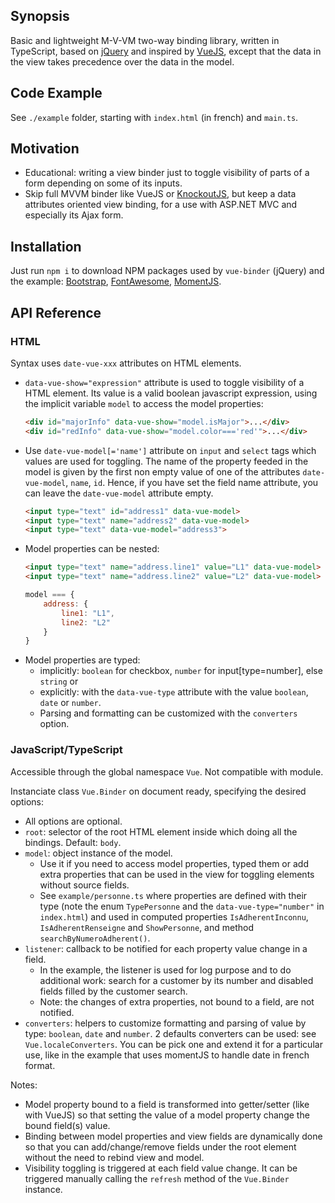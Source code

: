 ## Synopsis

Basic and lightweight M-V-VM two-way binding library, written in TypeScript, based on [jQuery](http://jquery.com/) and inspired by [VueJS](https://vuejs.org/), except that the data in the view takes precedence over the data in the model.

## Code Example

See `./example` folder, starting with `index.html` (in french) and `main.ts`.

## Motivation

- Educational: writing a view binder just to toggle visibility of parts of a form depending on some of its inputs.
- Skip full MVVM binder like VueJS or [KnockoutJS](http://knockoutjs.com/), but keep a data attributes oriented view binding, for a use with ASP.NET MVC and especially its Ajax form.

## Installation

Just run `npm i` to download NPM packages used by `vue-binder` (jQuery) and the example: [Bootstrap](http://getbootstrap.com/), [FontAwesome](http://fontawesome.io/), [MomentJS](http://momentjs.com/).

## API Reference

### HTML

Syntax uses `date-vue-xxx` attributes on HTML elements.

- `data-vue-show="expression"` attribute is used to toggle visibility of a HTML element. Its value is a valid boolean javascript expression, using the implicit variable `model` to access the model properties:
  ```html
  <div id="majorInfo" data-vue-show="model.isMajor">...</div>
  <div id="redInfo" data-vue-show="model.color==='red'">...</div>
  ```
- Use `date-vue-model[='name']` attribute on `input` and `select` tags which values are used for toggling. The name of the property feeded in the model is given by the first non empty value of one of the attributes `date-vue-model`, `name`, `id`. Hence, if you have set the field name attribute, you can leave the `date-vue-model` attribute empty.
  ```html
  <input type="text" id="address1" data-vue-model>
  <input type="text" name="address2" data-vue-model>
  <input type="text" data-vue-model="address3">
  ```
- Model properties can be nested:
  ```html
  <input type="text" name="address.line1" value="L1" data-vue-model>
  <input type="text" name="address.line2" value="L2" data-vue-model>
  ```
  ```js
  model === {
      address: {
          line1: "L1",
          line2: "L2"
      }
  }
  ```
- Model properties are typed:
  - implicitly: `boolean` for checkbox, `number` for input[type=number], else `string` or
  - explicitly: with the `data-vue-type` attribute with the value `boolean`, `date` or `number`.
  - Parsing and formatting can be customized with the `converters` option.

### JavaScript/TypeScript

Accessible through the global namespace `Vue`. Not compatible with module.

Instanciate class `Vue.Binder` on document ready, specifying the desired options:
- All options are optional.
- `root`: selector of the root HTML element inside which doing all the bindings. Default: `body`.
- `model`: object instance of the model.
  - Use it if you need to access model properties, typed them or add extra properties that can be used in the view for toggling elements without source fields.
  - See `example/personne.ts` where properties are defined with their type (note the enum `TypePersonne` and the `data-vue-type="number"` in `index.html`) and used in computed properties `IsAdherentInconnu`, `IsAdherentRenseigne` and `ShowPersonne`, and method `searchByNumeroAdherent()`.
- `listener`: callback to be notified for each property value change in a field.
  - In the example, the listener is used for log purpose and to do additional work: search for a customer by its number and disabled fields filled by the customer search.
  - Note: the changes of extra properties, not bound to a field, are not notified.
- `converters`: helpers to customize formatting and parsing of value by type: `boolean`, `date` and `number`. 2 defaults converters can be used: see `Vue.localeConverters`. You can be pick one and extend it for a particular use, like in the example that uses momentJS to handle date in french format.

Notes:
- Model property bound to a field is transformed into getter/setter (like with VueJS) so that setting the value of a model property change the bound field(s) value.
- Binding between model properties and view fields are dynamically done so that you can add/change/remove fields under the root element without the need to rebind view and model.
- Visibility toggling is triggered at each field value change. It can be triggered manually calling the `refresh` method of the `Vue.Binder` instance.
